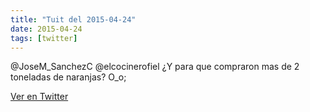 ```yaml
---
title: "Tuit del 2015-04-24"
date: 2015-04-24
tags: [twitter]
---
```


@JoseM_SanchezC @elcocinerofiel ¿Y para que compraron mas de 2 toneladas de naranjas? O_o;



[Ver en Twitter](https://twitter.com/i/web/status/591652638443311104)
